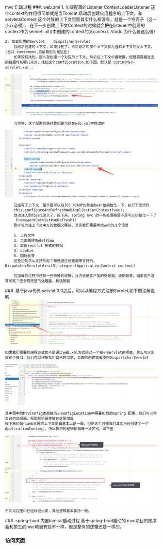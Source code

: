mvc 启动过程
###. web.xml
    1. 加载配置的Listener   ContextLoaderListener
            这个context的作用很简单就是当Tomcat 启动后创建应用程序的上下文，和servletsContext,这个时候的上下文里面其实什么都没有，就是一个空壳子（这一步非必须），
            在下一步创建上下文Context的时候就会把在listener中创建的context作为servlet init()中创建的context的父context. 
            //todo 为什么要这么做?


    2. 加载配置的Servlet    DispatcherServlet
        找刚才创建的上下文，如果找到了，会将刚才的那个上下文作为当前上下文的父上下文，(合并 envirment,目前看到的是这些)
        如果没有找到，那么就创建一个对应的上下文，然后往上下文中塞数据，但是需要塞进去的数据时从哪儿来的，找到这个confiLocation,如下图，默认是 SpringMvc-servlet.xml ，
![img.png](img.png)

        当然咯，这个配置的路径我们是可以在web.xml中修改的
        
![img_1.png](img_1.png)

        已经有了上下文，是不是可以将IOC 和AOP的那些bean给初始化一下，执行下面代码
        this.configureAndRefreshWebApplicationContext(wac);
        自动注入的代码也注入了，接下来，spring mvc 的一些处理器是不是可以初始化一下了
         FrameworkServlet#onRefresh()    
        刚才说的往上下文中方的数据又哪些，其实我们需要考虑web的几个场景

        1. 上传文件
        2. 页面跳转ModelView
        3. 直接restful 形式的数据
        4. cookie 
        5. 国际化等
        这些功能怎么支持的呢？都是通过处理器来支持的，DispatcherServlet#initStrategies(ApplicationContext context)
        
        在加载的过程中还有一些特殊的逻辑，比方说是客户加的处理器，适配器等，如果客户没有加呢？还会有兜底的处理器，和适配器
   
###. 基于java代码
    servlet 3.0之后，可以以编程方式注册Servlet,如下图注解说明
![img_2.png](img_2.png)

    如果我们需要以编程方式而不是通过web.xml方式启动一个基于servlet的项目，那么可以实现这个接口，我们可以根据我们自己的需求，自由的创建或者使用DispartcherServlet 
![img_3.png](img_3.png)

    其中图中的McvConfig类就相当于configLocation中需要加载的spring 配置，我们可以将自己的处理器，视图解析器等放在这里加载
    接下来初始化web容器的上下文逻辑基本上是一致，但是这个时候我们其实已经创建了一个ApplicationContext, 所以执行的逻辑稍稍有一点区别，如下图
![img_5.png](img_5.png)
    
    不同点在图中已经标记出来，其他逻辑基本保持一致。
###. spring-boot 内置tomcat启动过程
    基于spring-boot启动的 mvc项目的顺序会和原生的mvc项目有些不一样，但是整体的逻辑还是一样的。

### 访问页面
    